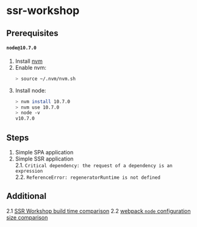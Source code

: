 # ssr-workshop

## Prerequisites

#### `node@10.7.0`

1. Install [nvm](https://github.com/creationix/nvm#install-script)
2. Enable nvm:
    ```bash
    > source ~/.nvm/nvm.sh
    ```
3. Install node:
    ```bash
    > nvm install 10.7.0
    > nvm use 10.7.0
    > node -v
    v10.7.0
    ```

## Steps

1. Simple SPA application   
2. Simple SSR application  
2.1. `Critical dependency: the request of a dependency is an expression`    
2.2. `ReferenceError: regeneratorRuntime is not defined`

## Additional

2.1 [SSR Workshop build time comparison](https://gist.github.com/jakwuh/6638344023ea17a1863a899dacdf686c)
2.2 [webpack `node` configuration size comparison](https://gist.github.com/jakwuh/cb157f8dd5739006737e897e28b29707) 
